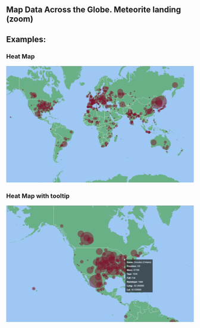 ## Map Data Across the Globe. Meteorite landing (zoom)

## Examples:

### Heat Map
![Meteorite landing](https://github.com/Sufflavus/D3Examples/blob/master/6_MeteoriteLanding/results/1.png)

### Heat Map with tooltip
![Meteorite landing with tooltip](https://github.com/Sufflavus/D3Examples/blob/master/6_MeteoriteLanding/results/2.png)
